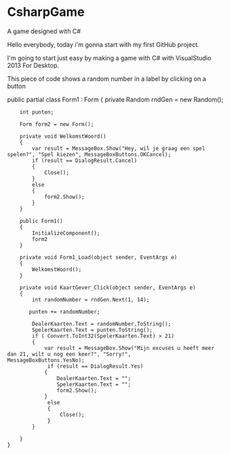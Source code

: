 CsharpGame
==========

A game designed with C#

Hello everybody, today i'm gonna start with my first GitHub project.

I'm going to start just easy by making a game with C# with VisualStudio 2013 For Desktop.

This piece of code shows a random number in a label by clicking on a button

 public partial class Form1 : Form
    {
        private Random rndGen = new Random();

        int punten;

        Form form2 = new Form();

        private void WelkomstWoord()
        {
            var result = MessageBox.Show("Hey, wil je graag een spel spelen?", "Spel kiezen", MessageBoxButtons.OKCancel);
            if (result == DialogResult.Cancel)
            {
                Close();
            }
            else
            {
                form2.Show();
            }
        }

        public Form1()
        {
            InitializeComponent();
            form2
        }
        
        private void Form1_Load(object sender, EventArgs e)
        {
            WelkomstWoord();
        }

        private void KaartGever_Click(object sender, EventArgs e)
        {
            int randomNumber = rndGen.Next(1, 14);

           punten += randomNumber;

            DealerKaarten.Text = randomNumber.ToString();
            SpelerKaarten.Text = punten.ToString();
            if ( Convert.ToInt32(SpelerKaarten.Text) > 21)
            {
                var result = MessageBox.Show("Mijn excuses u heeft meer dan 21, wilt u nog een keer?", "Sorry!",         MessageBoxButtons.YesNo);
                 if (result == DialogResult.Yes)
                {
                    DealerKaarten.Text = "";
                    SpelerKaarten.Text = "";
                    form2.Show();
                }
                 else
                 {
                     Close();
                 }
            }
            
        }
    }
